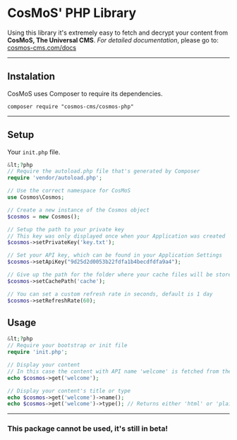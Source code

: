 # CosMoS' PHP Library
Using this library it's extremely easy to fetch and decrypt your content from **CosMoS, The Universal CMS**.
*For detailed documentation*, please go to: [cosmos-cms.com/docs](https://cosmos-cms.com/docs)

---
## Instalation
CosMoS uses Composer to require its dependencies.
```
composer require "cosmos-cms/cosmos-php"
```
---
## Setup
Your `init.php` file.
```php
&lt;?php
// Require the autoload.php file that's generated by Composer
require 'vendor/autoload.php';

// Use the correct namespace for CosMoS
use Cosmos\Cosmos;

// Create a new instance of the Cosmos object
$cosmos = new Cosmos();

// Setup the path to your private key
// This key was only displayed once when your Application was created
$cosmos->setPrivateKey('key.txt');

// Set your API key, which can be found in your Application Settings
$cosmos->setApiKey("9d25d2d0053b22fdfa1b4becdfdfa9a4");

// Give up the path for the folder where your cache files will be stored
$cosmos->setCachePath('cache');

// You can set a custom refresh rate in seconds, default is 1 day
$cosmos->setRefreshRate(60);
```

## Usage
```php
&lt;?php
// Require your bootstrap or init file
require 'init.php';

// Display your content
// In this case the content with API name 'welcome' is fetched from the API or cache
echo $cosmos->get('welcome');

// Display your content's title or type
echo $cosmos->get('welcome')->name();
echo $cosmos->get('welcome')->type(); // Returns either 'html' or 'plain'
```
---
### This package cannot be used, it's still in beta!
